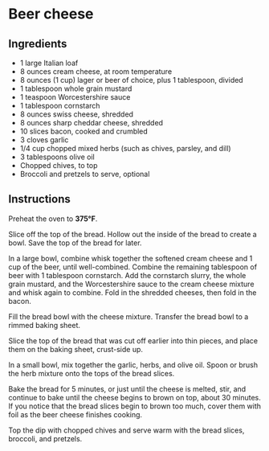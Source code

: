 # Beer cheese

## Ingredients
* 1 large Italian loaf
* 8 ounces cream cheese, at room temperature
* 8 ounces (1 cup) lager or beer of choice, plus 1 tablespoon, divided
* 1 tablespoon whole grain mustard
* 1 teaspoon Worcestershire sauce
* 1 tablespoon cornstarch
* 8 ounces swiss cheese, shredded
* 8 ounces sharp cheddar cheese, shredded
* 10 slices bacon, cooked and crumbled
* 3 cloves garlic
* 1/4 cup chopped mixed herbs (such as chives, parsley, and dill)
* 3 tablespoons olive oil
* Chopped chives, to top
* Broccoli and pretzels to serve, optional

## Instructions
Preheat the oven to **375°F**.

Slice off the top of the bread. Hollow out the inside of the bread to create a bowl. Save the top of the bread for later.

In a large bowl, combine whisk together the softened cream cheese and 1 cup of the beer, until well-combined. Combine the remaining tablespoon of beer with 1 tablespoon cornstarch. Add the cornstarch slurry, the whole grain mustard, and the Worcestershire sauce to the cream cheese mixture and whisk again to combine. Fold in the shredded cheeses, then fold in the bacon. 

Fill the bread bowl with the cheese mixture. Transfer the bread bowl to a rimmed baking sheet.

Slice the top of the bread that was cut off earlier into thin pieces, and place them on the baking sheet, crust-side up.

In a small bowl, mix together the garlic, herbs, and olive oil. Spoon or brush the herb mixture onto the tops of the bread slices.

Bake the bread for 5 minutes, or just until the cheese is melted, stir, and continue to bake until the cheese begins to brown on top, about 30 minutes. If you notice that the bread slices begin to brown too much, cover them with foil as the beer cheese finishes cooking.

Top the dip with chopped chives and serve warm with the bread slices, broccoli, and pretzels.
